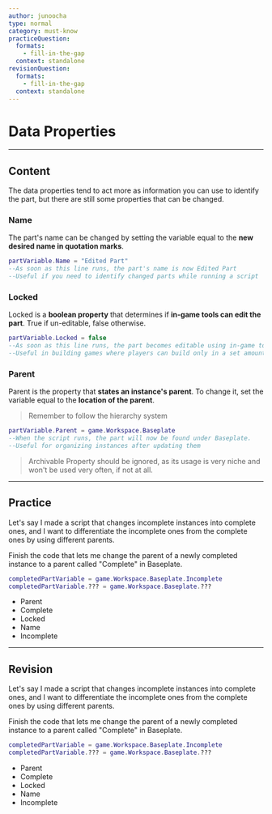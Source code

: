 ```yaml
---
author: junoocha
type: normal
category: must-know
practiceQuestion:
  formats:
    - fill-in-the-gap
  context: standalone
revisionQuestion:
  formats:
    - fill-in-the-gap
  context: standalone
---
```


# Data Properties

---

## Content

The data properties tend to act more as information you can use to identify the part, but there are still some properties that can be changed.

### Name
The part's name can be changed by setting the variable equal to the **new desired name in quotation marks**.

```lua
partVariable.Name = "Edited Part"
--As soon as this line runs, the part's name is now Edited Part
--Useful if you need to identify changed parts while running a script
```

### Locked
Locked is a **boolean property** that determines if **in-game tools can edit the part**. True if un-editable, false otherwise.
```lua
partVariable.Locked = false
--As soon as this line runs, the part becomes editable using in-game tools
--Useful in building games where players can build only in a set amount of time
```

### Parent
Parent is the property that **states an instance's parent**. To change it, set the variable equal to the **location of the parent**.

> Remember to follow the hierarchy system

```lua
partVariable.Parent = game.Workspace.Baseplate
--When the script runs, the part will now be found under Baseplate.
--Useful for organizing instances after updating them
```
> Archivable Property should be ignored, as its usage is very niche and won't be used very often, if not at all.
---

## Practice
Let's say I made a script that changes incomplete instances into complete ones, and I want to differentiate the incomplete ones from the complete ones by using different parents. 

Finish the code that lets me change the parent of a newly completed instance to a parent called "Complete" in Baseplate.

```lua
completedPartVariable = game.Workspace.Baseplate.Incomplete
completedPartVariable.??? = game.Workspace.Baseplate.???
```
- Parent
- Complete
- Locked
- Name
- Incomplete

---

## Revision

Let's say I made a script that changes incomplete instances into complete ones, and I want to differentiate the incomplete ones from the complete ones by using different parents. 

Finish the code that lets me change the parent of a newly completed instance to a parent called "Complete" in Baseplate.

```lua
completedPartVariable = game.Workspace.Baseplate.Incomplete
completedPartVariable.??? = game.Workspace.Baseplate.???
```
- Parent
- Complete
- Locked
- Name
- Incomplete
